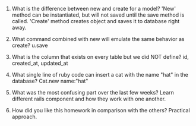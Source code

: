 1. What is the difference between new and create for a model?
	'New' method can be instantiated, but will not saved until the save method is called.
	'Create' method creates object and saves it to database right away.

2. What command combined with new will emulate the same behavior as create?
	u.save

3. What is the column that exists on every table but we did NOT define?
	id, created_at, updated_at

4. What single line of ruby code can insert a cat with the name "hat" in the database?
	Cat.new name:"hat"

5. What was the most confusing part over the last few weeks?
	Learn different rails component and how they work with one another.

6. How did you like this homework in comparison with the others?
	Practical approach.
